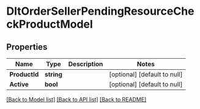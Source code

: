 # DltOrderSellerPendingResourceCheckProductModel

## Properties
Name | Type | Description | Notes
------------ | ------------- | ------------- | -------------
**ProductId** | **string** |  | [optional] [default to null]
**Active** | **bool** |  | [optional] [default to null]

[[Back to Model list]](../README.md#documentation-for-models) [[Back to API list]](../README.md#documentation-for-api-endpoints) [[Back to README]](../README.md)


